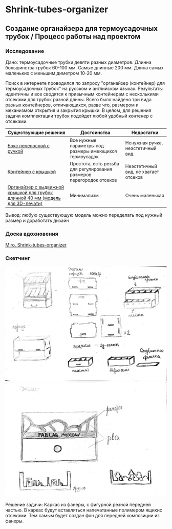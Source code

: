 # Shrink-tubes-organizer
## Создание органайзера для термоусадочных трубок / Процесс работы над проектом

### Исследование

Дано: термоусадочные трубки девяти разных диаметров. Длинна большинства трубок 60-100 мм. Самые длинные 200 мм. Длина самых маленьких с меньшим диметром 10-20 мм.

Поиск в интернете проводился по запросу "органайзер (контейнер) для термоусадочных трубок" на русском и английском языках. Результаты идентичны и все сводятся к привычным контейнерам с несколькими отсеками для трубок разной длины. Всего было найдено три вида разных контейнеров, отличающихся, разве что, размером и механизмом открытия и закрытия крышки. В целом, для решения задачи комплектации трубок подойдет любой удобный контенер с отсеками. 

| Существующие решения      | Достоинства          | Недостатки |
|---------------------------|----------------------|------------|
|[Бокс переносной с ручкой](https://www.tinytronics.nl/shop/en/tools-and-mounting/installation-and-mounting-material/heat-shrink-tubing/heat-shrink-tubing-kit-in-box-coloured-505-pieces)| Все нужные параметры под размеры имеющихся термоусадок | Ненужная ручка, неэстетичный вид |
|[Контейнер с крышкой](https://sl.aliexpress.ru/p?key=YzjJUIn) | Простота, есть резьба для регулирования размеров перегородок отсеков | Неэстетичный вид, не хватает отсеков |
|[Органайзер с выдвижной крышкой для трубок длинной 40 мм (модель для 3D-печати)](https://www.thingiverse.com/thing:4410437) | Минимализм | Очень маленькая |

Вывод: любую существующую модель можно переделать под нужный размер и доработать дизайн

### Доска вдохновения

[Miro. Shrink-tubes-organizer](https://miro.com/welcomeonboard/V0tsdHA0bVhsWVZuT2hpaVNEZVlDTWJCRUJZbVh0aGRsM0RycVFKY2ZiNDJUR2g2aEFEN1g2MGpqeU9pekZhT3wzMDc0NDU3MzUxOTc5OTc5NTY3fDI=?share_link_id=810120161103)

### Скетчинг

![sketch](скетч1.jpeg)
![sketch](скетч2.jpeg)

Решение задачи: Каркас из фанеры, с фигурной резной передней частью. В каркас будут вставляться напечатанные полимером ящикис отсеками. Тем самым будет создан фон для передней композиции из фанеры.
